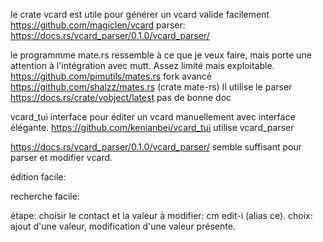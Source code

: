 le crate vcard est utile pour générer un vcard valide facilement
https://github.com/magiclen/vcard
parser:
https://docs.rs/vcard_parser/0.1.0/vcard_parser/


le programmme mate.rs ressemble à ce que je veux faire, mais porte une attention à l'intégration avec mutt. Assez limité mais exploitable.
https://github.com/pimutils/mates.rs
fork avancé https://github.com/shalzz/mates.rs (crate mate-rs)
Il utilise le parser https://docs.rs/crate/vobject/latest
pas de bonne doc

vcard_tui interface pour éditer un vcard manuellement avec interface élégante.
https://github.com/kenianbei/vcard_tui
utilise vcard_parser

https://docs.rs/vcard_parser/0.1.0/vcard_parser/
semble suffisant pour parser et modifier vcard.


édition facile:

recherche facile:


étape:
choisir le contact et la valeur à modifier: cm edit-i (alias ce).
choix: ajout d'une valeur, modification d'une valeur présente.
